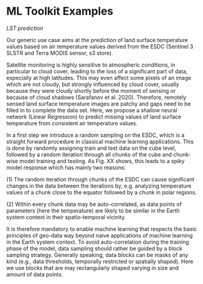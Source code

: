 # ML Toolkit Examples

_LST prediction_

Our generic use case aims at the prediction of land surface temperature values based on air temperature values derived from the ESDC 
(Sentinel 3 SLSTR and Terra MODIS sensor, s3 store). 

Satellite monitoring is highly sensitive to atmospheric conditions, in particular to cloud cover, leading to the loss of a significant 
part of data, especially at high latitudes. This may even affect some pixels of an image which are not cloudy, but strongly influenced 
by cloud cover, usually because they were cloudy shortly before the moment of sensing or because of cloud shadows (Sarafanov et al. 2020).
Therefore, remotely sensed land surface temperature images are patchy and gaps need to be filled in to complete the data set. 
Here, we propose a shallow neural network (Linear Regression) to predict missing values of land surface temperature from consistent air 
temperature values.

In a first step we introduce a random sampling on the ESDC, which is a straight forward procedure in classical machine learning applications. This is done by randomly assigning train and test data on the cube level, followed by a random iteration through all chunks of the cube and chunk-wise model training and testing. As Fig. XX shows, this leads to a spiky model response which has mainly two reasons:

(1) The random iteration through chunks of the ESDC can cause significant changes in the data between the iterations by, e.g. analyzing temperature values of a chunk close to the equator followed by a chunk in polar regions.

(2) Within every chunk data may be auto-correlated, as data points of parameters (here the temperature) are likely to be similar in the Earth system context in their spatio-temporal vicinity.

It is therefore mandatory to enable machine learning that respects the basic principles of geo-data way beyond naive applications of machine learning in the Earth system context. To avoid auto-correlation during the training phase of the model, data sampling should rather be guided by a block sampling strategy. Generally speaking, data blocks can be masks of any kind (e.g., data thresholds, temporally restricted or spatially shaped). Here we use blocks that are may rectangularly shaped varying in size and amount of data points.

